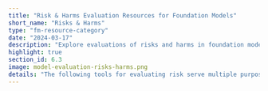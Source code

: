 ```yaml
---
title: "Risk & Harms Evaluation Resources for Foundation Models"
short_name: "Risks & Harms"
type: "fm-resource-category"
date: "2024-03-17"
description: "Explore evaluations of risks and harms in foundation models. Understand the importance of assessing risks and harms, and discover methodologies and taxonomies for evaluating potential risks, mitigations, and decision-making in model development and deployment."
highlight: true
section_id: 6.3
image: model-evaluation-risks-harms.png
details: "The following tools for evaluating risk serve multiple purposes: to identify if there are issues which need mitigation, to track the success of any such mitigations, to document for other users of the model what risks are still present, and to help make decisions related to model access and release."
---
```

